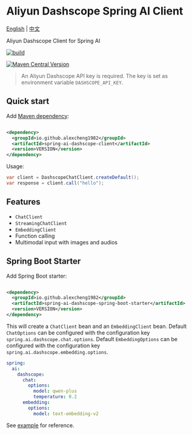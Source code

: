 # Aliyun Dashscope Spring AI Client

[English](./README.md) | [中文](./README_zh_CN.md)

Aliyun Dashscope Client for Spring AI

[![build](https://github.com/JavaAIDev/spring-ai-dashscope-client/actions/workflows/build.yaml/badge.svg)](https://github.com/JavaAIDev/spring-ai-dashscope-client/actions/workflows/build.yaml)

[![Maven Central Version](https://img.shields.io/maven-central/v/io.github.alexcheng1982/spring-ai-dashscope-client)](https://central.sonatype.com/artifact/io.github.alexcheng1982/spring-ai-dashscope-client)


> An Aliyun Dashscope API key is required. The key is set as environment
> variable `DASHSCOPE_API_KEY`.

## Quick start

Add [Maven dependency](https://central.sonatype.com/artifact/io.github.alexcheng1982/spring-ai-dashscope-client):

```xml

<dependency>
  <groupId>io.github.alexcheng1982</groupId>
  <artifactId>spring-ai-dashscope-client</artifactId>
  <version>VERSION</version>
</dependency>
```

Usage:

```java
var client = DashscopeChatClient.createDefault();
var response = client.call("hello");
```

## Features

* `ChatClient`
* `StreamingChatClient`
* `EmbeddingClient`
* Function calling
* Multimodal input with images and audios

## Spring Boot Starter

Add Spring Boot starter:

```xml

<dependency>
  <groupId>io.github.alexcheng1982</groupId>
  <artifactId>spring-ai-dashscope-spring-boot-starter</artifactId>
  <version>VERSION</version>
</dependency>
```

This will create a `ChatClient` bean and an `EmbeddingClient` bean.
Default `ChatOptions` can be configured
with the configuration key `spring.ai.dashscope.chat.options`.
Default `EmbeddingOptions` can be configured with the configuration
key `spring.ai.dashscope.embedding.options`.

```yaml
spring:
  ai:
    dashscope:
      chat:
        options:
          model: qwen-plus
          temperature: 0.2
      embedding:
        options:
          model: text-embedding-v2
```

See [example](./example) for reference.